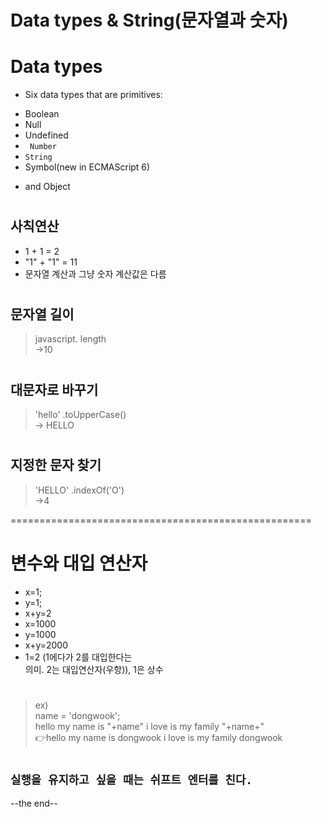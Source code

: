 # Data types & String(문자열과 숫자)

# Data types
* Six data types that are primitives:  
- Boolean  
- Null  
- Undefined  
- ``` Number```  
- ```String```  
- Symbol(new in ECMAScript 6)
* and Object  
#
## 사칙연산  
* 1 + 1 = 2  
* "1" + "1" = 11  
* 문자열 계산과  그냥 숫자 계산값은 다름  
#  
## 문자열 길이  
>javascript. length  
->10  
#
## 대문자로 바꾸기  
>'hello' .toUpperCase()  
-> HELLO  
#
## 지정한 문자 찾기  
>'HELLO' .indexOf('O')  
->4  

====================================================  

# 변수와 대입 연산자  
- x=1;
- y=1;
- x+y=2
- x=1000
- y=1000
- x+y=2000
- 1=2 (1에다가 2를 대입한다는  
의미. 2는 대입연산자(우항)), 1은 상수  
#
>ex)  
name = 'dongwook';  
hello my name is "+name" i love is my family "+name+"  
👉hello my name is dongwook i love is my family dongwook  
#
##  ```실행을 유지하고 싶을 때는 쉬프트 엔터를 친다.```
--the end--


